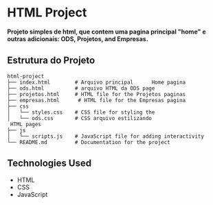 # HTML Project

**Projeto simples de html, que contem uma pagina principal "home" e outras adicionais: ODS, Projetos, and Empresas.** 

## Estrutura do Projeto

```
html-project
├── index.html        # Arquivo principal      Home pagina
├── ods.html          # arquivo HTML da ODS page
├── projetos.html     # HTML file for the Projetos paginas
├── empresas.html      # HTML file for the Empresas pagina
├── css
│   └── styles.css    # CSS file for styling the 
│   └── ods.css       # CSS arquivo estilizando
 HTML pages
├── js
│   └── scripts.js    # JavaScript file for adding interactivity
└── README.md         # Documentation for the project
```

## Technologies Used

- HTML
- CSS
- JavaScript
